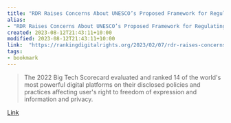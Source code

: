 ```yaml
---
title: "RDR Raises Concerns About UNESCO’s Proposed Framework for Regulating Digital Platforms"
alias:
- "RDR Raises Concerns About UNESCO’s Proposed Framework for Regulating Digital Platforms"
created: 2023-08-12T21:43:11+10:00
modified: 2023-08-12T21:43:11+10:00
link:  "https://rankingdigitalrights.org/2023/02/07/rdr-raises-concerns-about-unescos-proposed-framework-for-regulating-digital-platforms/"
tags:
- bookmark
---
```


> The 2022 Big Tech Scorecard evaluated and ranked 14 of the world's most powerful digital platforms on their disclosed policies and practices affecting user's right to freedom of expression and information and privacy.

[Link](https://rankingdigitalrights.org/2023/02/07/rdr-raises-concerns-about-unescos-proposed-framework-for-regulating-digital-platforms/)